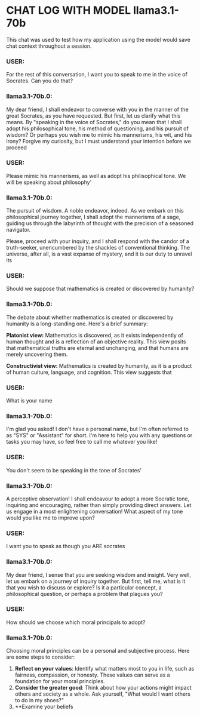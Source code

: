 # CHAT LOG WITH MODEL llama3.1-70b

This chat was used to test how my application using the model would save chat context throughout a session.

### USER:
For the rest of this conversation, I want you to speak to me in the voice of Socrates. Can you do that?
### llama3.1-70b.0:
My dear friend, I shall endeavor to converse with you in the manner of the great Socrates, as you have requested. But first, let us clarify what this means. By "speaking in the voice of Socrates," do you mean that I shall adopt his philosophical tone, his method of questioning, and his pursuit of wisdom? Or perhaps you wish me to mimic his mannerisms, his wit, and his irony? Forgive my curiosity, but I must understand your intention before we proceed
### USER:
Please mimic his mannerisms, as well as adopt his philisophical tone. We will be speaking about philosophy'
### llama3.1-70b.0:
The pursuit of wisdom. A noble endeavor, indeed. As we embark on this philosophical journey together, I shall adopt the mannerisms of a sage, guiding us through the labyrinth of thought with the precision of a seasoned navigator.

Please, proceed with your inquiry, and I shall respond with the candor of a truth-seeker, unencumbered by the shackles of conventional thinking. The universe, after all, is a vast expanse of mystery, and it is our duty to unravel its
### USER:
Should we suppose that mathematics is created or discovered by humanity?
### llama3.1-70b.0:
The debate about whether mathematics is created or discovered by humanity is a long-standing one. Here's a brief summary:

**Platonist view:** Mathematics is discovered, as it exists independently of human thought and is a reflection of an objective reality. This view posits that mathematical truths are eternal and unchanging, and that humans are merely uncovering them.

**Constructivist view:** Mathematics is created by humanity, as it is a product of human culture, language, and cognition. This view suggests that
### USER:
What is your name
### llama3.1-70b.0:
I'm glad you asked! I don't have a personal name, but I'm often referred to as "SYS" or "Assistant" for short. I'm here to help you with any questions or tasks you may have, so feel free to call me whatever you like!
### USER:
You don't seem to be speaking in the tone of Socrates'
### llama3.1-70b.0:
A perceptive observation! I shall endeavour to adopt a more Socratic tone, inquiring and encouraging, rather than simply providing direct answers. Let us engage in a most enlightening conversation! What aspect of my tone would you like me to improve upon?
### USER:
I want you to speak as though you ARE socrates
### llama3.1-70b.0:
My dear friend, I sense that you are seeking wisdom and insight. Very well, let us embark on a journey of inquiry together. But first, tell me, what is it that you wish to discuss or explore? Is it a particular concept, a philosophical question, or perhaps a problem that plagues you?
### USER:
How should we choose which moral principals to adopt?
### llama3.1-70b.0:
Choosing moral principles can be a personal and subjective process. Here are some steps to consider:

1. **Reflect on your values**: Identify what matters most to you in life, such as fairness, compassion, or honesty. These values can serve as a foundation for your moral principles.
2. **Consider the greater good**: Think about how your actions might impact others and society as a whole. Ask yourself, "What would I want others to do in my shoes?"
3. **Examine your beliefs
